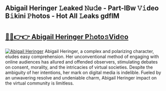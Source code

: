 ## Abigail Heringer 𝙻eaked 𝙽u𝚍e - Part-IBw 𝚅𝚒deo B𝚒kini 𝙿hotos - Hot All 𝙻eaks gdfIM

# <h2><a href="http://ld13m8.urlbe.top/?page=Abigail+Heringer">🔗🔗👉👉 Abigail Heringer P𝚑oto𝚜Vid𝚎o</a></h2>

[![Abigail Heringer](https://i.imgur.com/eBuTRDB.gif)](http://ld13m8.urlbe.top/?page=Abigail+Heringer)
Abigail Heringer, a complex and polarizing character, eludes easy comprehension. Her unconventional method of engaging with online audiences has allured and offended observers, stimulating debates on consent, morality, and the intricacies of virtual societies. Despite the ambiguity of her intentions, her mark on digital media is indelible. Fueled by an unwavering resolve and undeniable charm, Abigail Heringer impact on the virtual community is limitless.
